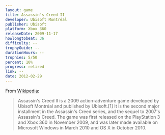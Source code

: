 ```yaml
---
layout: game
title: Assassin's Creed II
developer: Ubisoft Montréal
publisher: Ubisoft
platform: Xbox 360
releaseDate: 2009-11-17
howlongtobeat: 36
difficulty: --
trophyGuide: --
durationHours: --
trophies: 5/50
percent: 10%
progress: retired
link: --
date: 2012-02-29
---
```


From [Wikipedia](https://en.wikipedia.org/wiki/Assassin%27s_Creed_II):

> Assassin's Creed II is a 2009 action-adventure game developed by Ubisoft Montréal and published by Ubisoft.[1] It is the second major installment in the Assassin's Creed series, and the sequel to 2007's Assassin's Creed. The game was first released on the PlayStation 3 and Xbox 360 in November 2009, and was later made available on Microsoft Windows in March 2010 and OS X in October 2010.
